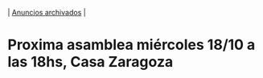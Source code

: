 | [Anuncios archivados](https://github.com/Monedas-Sociales-La-Plata/Anuncios/tree/master/Archivados) |
# Proxima asamblea miércoles 18/10 a las 18hs, Casa Zaragoza

